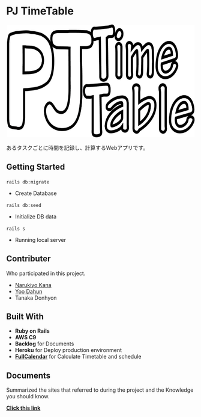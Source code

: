 # PJ TimeTable


<p align="center">
  <img width="500" height="300" src="app/assets/images/pjTimeTable.png">
</p>













あるタスクごとに時間を記録し、計算するWebアプリです。



## Getting Started

`rails db:migrate`

- Create Database

`rails db:seed`

- Initialize DB data

`rails s`

- Running local server



## Contributer

Who participated in this project.

- [Narukiyo Kana](https://github.com/kana0228)
- [Yoo Dahun](https://github.com/Yoodahun)
- Tanaka Donhyon



## Built With

- **Ruby on Rails**
- **AWS C9**
- **Backlog** for Documents
- **Heroku** for Deploy production environment
- **[FullCalendar](https://fullcalendar.io/)** for Calculate Timetable and schedule



## Documents

Summarized the sites that referred to during the project and the Knowledge you should know.

**[Click this link](Documents/README.md)**





